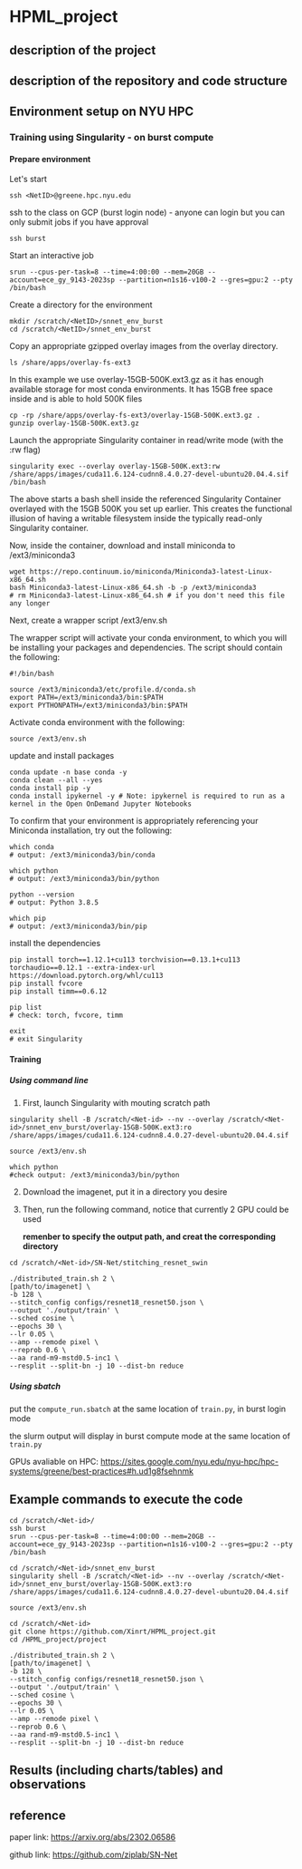 # HPML_project

## description of the project











## description of the repository and code structure





## Environment setup on NYU HPC 

### Training using Singularity - on burst compute

#### Prepare environment

Let's start

```shell
ssh <NetID>@greene.hpc.nyu.edu
```

ssh to the class on GCP (burst login node) - anyone can login but you can only submit jobs if you have approval

```shell
ssh burst
```

Start an interactive job

```shell
srun --cpus-per-task=8 --time=4:00:00 --mem=20GB --account=ece_gy_9143-2023sp --partition=n1s16-v100-2 --gres=gpu:2 --pty /bin/bash
```



Create a directory for the environment

```shell
mkdir /scratch/<NetID>/snnet_env_burst
cd /scratch/<NetID>/snnet_env_burst
```

Copy an appropriate gzipped overlay images from the overlay directory. 

```shell
ls /share/apps/overlay-fs-ext3
```

In this example we use overlay-15GB-500K.ext3.gz as it has enough available storage for most conda environments. It has 15GB free space inside and is able to hold 500K files

```Shell
cp -rp /share/apps/overlay-fs-ext3/overlay-15GB-500K.ext3.gz .
gunzip overlay-15GB-500K.ext3.gz
```

Launch the appropriate Singularity container in read/write mode (with the :rw flag)

```shell
singularity exec --overlay overlay-15GB-500K.ext3:rw /share/apps/images/cuda11.6.124-cudnn8.4.0.27-devel-ubuntu20.04.4.sif /bin/bash
```

The above starts a bash shell inside the referenced Singularity Container overlayed with the 15GB 500K you set up earlier. This creates the functional illusion of having a writable filesystem inside the typically read-only Singularity container.

Now, inside the container, download and install miniconda to /ext3/miniconda3

```Shell
wget https://repo.continuum.io/miniconda/Miniconda3-latest-Linux-x86_64.sh
bash Miniconda3-latest-Linux-x86_64.sh -b -p /ext3/miniconda3
# rm Miniconda3-latest-Linux-x86_64.sh # if you don't need this file any longer
```

Next, create a wrapper script /ext3/env.sh

The wrapper script will activate your conda environment, to which you will be installing your packages and dependencies. The script should contain the following:

```Shell
#!/bin/bash

source /ext3/miniconda3/etc/profile.d/conda.sh
export PATH=/ext3/miniconda3/bin:$PATH
export PYTHONPATH=/ext3/miniconda3/bin:$PATH
```

Activate conda environment with the following:

```Shell
source /ext3/env.sh
```

update and install packages

```shell
conda update -n base conda -y
conda clean --all --yes
conda install pip -y
conda install ipykernel -y # Note: ipykernel is required to run as a kernel in the Open OnDemand Jupyter Notebooks
```

To confirm that your environment is appropriately referencing your Miniconda installation, try out the following:

```Shell
which conda
# output: /ext3/miniconda3/bin/conda

which python
# output: /ext3/miniconda3/bin/python

python --version
# output: Python 3.8.5

which pip
# output: /ext3/miniconda3/bin/pip

```

install the dependencies

```shell
pip install torch==1.12.1+cu113 torchvision==0.13.1+cu113 torchaudio==0.12.1 --extra-index-url https://download.pytorch.org/whl/cu113 
pip install fvcore
pip install timm==0.6.12
```

```Shell
pip list
# check: torch, fvcore, timm
```

```Shell
exit
# exit Singularity
```



#### Training 

##### Using command line

1. First, launch Singularity with mouting scratch path

```Shell
singularity shell -B /scratch/<Net-id> --nv --overlay /scratch/<Net-id>/snnet_env_burst/overlay-15GB-500K.ext3:ro /share/apps/images/cuda11.6.124-cudnn8.4.0.27-devel-ubuntu20.04.4.sif

source /ext3/env.sh

which python
#check output: /ext3/miniconda3/bin/python
```

2. Download the imagenet, put it in a directory you desire

3. Then, run the following command, notice that currently 2 GPU could be used

   **remenber to specify the output path, and creat the corresponding directory**

```Shell
cd /scratch/<Net-id>/SN-Net/stitching_resnet_swin

./distributed_train.sh 2 \
[path/to/imagenet] \
-b 128 \
--stitch_config configs/resnet18_resnet50.json \
--output './output/train' \
--sched cosine \
--epochs 30 \
--lr 0.05 \
--amp --remode pixel \
--reprob 0.6 \
--aa rand-m9-mstd0.5-inc1 \
--resplit --split-bn -j 10 --dist-bn reduce
```



##### Using sbatch

put the `compute_run.sbatch` at the same location of `train.py`, in burst login mode

the slurm output will display in burst compute mode at the same location of `train.py`





GPUs avaliable on HPC:
https://sites.google.com/nyu.edu/nyu-hpc/hpc-systems/greene/best-practices#h.ud1g8fsehnmk



## Example commands to execute the code 

```Shell
cd /scratch/<Net-id>/
ssh burst
srun --cpus-per-task=8 --time=4:00:00 --mem=20GB --account=ece_gy_9143-2023sp --partition=n1s16-v100-2 --gres=gpu:2 --pty /bin/bash

cd /scratch/<Net-id>/snnet_env_burst
singularity shell -B /scratch/<Net-id> --nv --overlay /scratch/<Net-id>/snnet_env_burst/overlay-15GB-500K.ext3:ro /share/apps/images/cuda11.6.124-cudnn8.4.0.27-devel-ubuntu20.04.4.sif

source /ext3/env.sh

cd /scratch/<Net-id>
git clone https://github.com/Xinrt/HPML_project.git 
cd /HPML_project/project

./distributed_train.sh 2 \
[path/to/imagenet] \
-b 128 \
--stitch_config configs/resnet18_resnet50.json \
--output './output/train' \
--sched cosine \
--epochs 30 \
--lr 0.05 \
--amp --remode pixel \
--reprob 0.6 \
--aa rand-m9-mstd0.5-inc1 \
--resplit --split-bn -j 10 --dist-bn reduce
```





## Results (including charts/tables) and observations 







## reference

paper link: <https://arxiv.org/abs/2302.06586>

github link: <https://github.com/ziplab/SN-Net>


